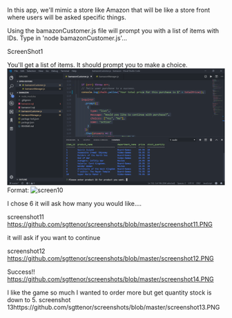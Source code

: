 In this app, we'll mimic a store like Amazon that will be like a store front where users will be asked specific things.

Using the bamazonCustomer.js file will prompt you with a list of items with IDs. Type in 'node bamazonCustomer.js'...

ScreenShot1

You'll get a list of items. It should prompt you to make a choice. 
![screenshot10](https://github.com/sgttenor/screenshots/blob/master/Screenshot10.PNG)
Format: ![screen10](url)




I chose 6 it will ask how many you would like....

screenshot11 https://github.com/sgttenor/screenshots/blob/master/screenshot11.PNG

it will ask if you want to continue

screenshot12 https://github.com/sgttenor/screenshots/blob/master/screenshot12.PNG

Success!!
https://github.com/sgttenor/screenshots/blob/master/screenshot14.PNG

I like the game so much I wanted to order more but get quantity stock is down to 5.
screenshot 13https://github.com/sgttenor/screenshots/blob/master/screenshot13.PNG
